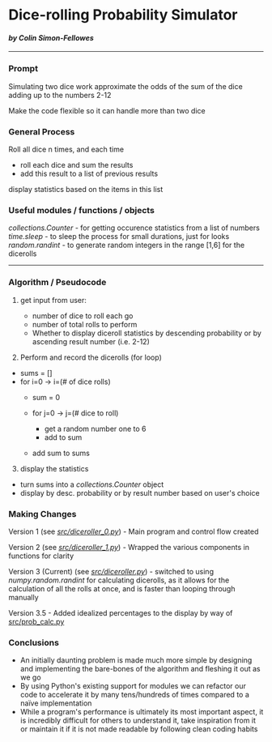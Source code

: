 # Dice-rolling Probability Simulator
#### *by Colin Simon-Fellowes*
---

### Prompt

Simulating two dice work approximate the odds of the sum of the dice adding up to the numbers 2-12

Make the code flexible so it can handle more than two dice

### General Process

Roll all dice n times, and each time
 - roll each dice and sum the results
 - add this result to a list of previous results

display statistics based on the items in this list

### Useful modules / functions / objects

*collections.Counter* - for getting occurence statistics from a list of numbers
*time.sleep* - to sleep the process for small durations, just for looks
*random.randint* - to generate random integers in the range [1,6] for the dicerolls

---

### Algorithm / Pseudocode

1. get input from user:
    - number of dice to roll each go
    - number of total rolls to perform
    - Whether to display diceroll statistics by descending probability or by ascending result number (i.e. 2-12)

2. Perform and record the dicerolls (for loop)
 - sums = []
 - for i=0 -> i=(# of dice rolls)
    - sum = 0
    - for j=0 -> j=(# dice to roll)
        - get a random number one to 6
        - add to sum

    - add sum to sums

3. display the statistics
 - turn sums into a *collections.Counter* object
 - display by desc. probability or by result number based on user's choice

### Making Changes

Version 1 (see *[src/diceroller_0.py](https://raw.githubusercontent.com/ctsf1/alt3/master/src/diceroller_0.py)*) - Main program and control flow created

Version 2 (see *[src/diceroller_1.py](https://raw.githubusercontent.com/ctsf1/alt3/master/src/diceroller_1.py)*) - Wrapped the various components in functions for clarity

Version 3 (Current) (see *[src/diceroller.py](https://raw.githubusercontent.com/ctsf1/alt3/master/src/diceroller.py)*) - switched to using *numpy.random.randint* for calculating dicerolls, as it allows for the calculation of all the rolls at once, and is faster than looping through manually

Version 3.5 - Added idealized percentages to the display by way of [src/prob_calc.py](https://raw.githubusercontent.com/ctsf1/alt3/master/src/prob_calc.py)

### Conclusions

 - An initially daunting problem is made much more simple by designing and implementing the bare-bones of the algorithm and fleshing it out as we go
 - By using Python's existing support for modules we can refactor our code to accelerate it by many tens/hundreds of times compared to a naïve implementation
 - While a program's performance is ultimately its most important aspect, it is incredibly difficult for others to understand it, take inspiration from it or maintain it if it is not made readable by following clean coding habits
